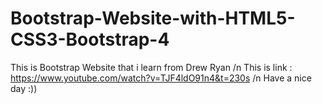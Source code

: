 # Bootstrap-Website-with-HTML5-CSS3-Bootstrap-4
This is Bootstrap Website that i learn from Drew Ryan /n
This is link : https://www.youtube.com/watch?v=TJF4ldO91n4&t=230s /n
Have a nice day :))
